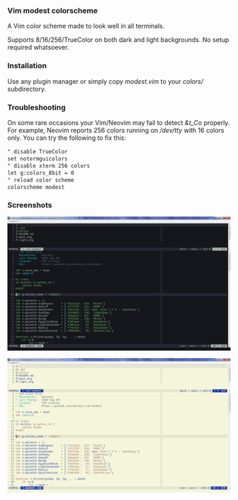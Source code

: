 ### Vim modest colorscheme

A Vim color scheme made to look well in all terminals.

Supports 8/16/256/TrueColor on both dark and light backgrounds. No setup required
whatsoever.

### Installation

Use any plugin manager or simply copy _modest.vim_ to your _colors/_ subdirectory.

### Troubleshooting

On some rare occasions your Vim/Neovim may fail to detect *&t_Co* properly. For example,
Neovim reports 256 colors running on */dev/tty* with 16 colors only. You can try the
following to fix this:

    " disable TrueColor
    set notermguicolors
    " disable xterm 256 colors
    let g:colors_8bit = 0
    " reload color scheme
    colorscheme modest

### Screenshots

![dark](dark.png "Dark background")

![light](light.png "Light background")
